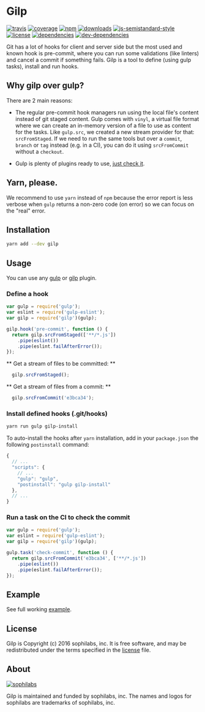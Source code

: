 # Gilp

[![travis][travis-image]][travis-url]
[![coverage][coveralls-image]][coveralls-url]
[![npm][npm-image]][npm-url]
[![downloads][downloads-image]][downloads-url]
[![js-semistandard-style][semi-image]][semi-url]
[![license][license-image]][license-url]
[![dependencies][dependencies-image]][dependencies-url]
[![dev-dependencies][dev-dependencies-image]][dev-dependencies-url]

Git has a lot of hooks for client and server side but the most used and known 
hook is pre-commit, where you can run some validations (like linters) and cancel 
a commit if something fails. Gilp is a tool to define (using gulp tasks), install 
and run hooks.

## Why gilp over gulp?

There are 2 main reasons:

- The regular pre-commit hook managers run using the local file's content instead 
  of git staged content. Gulp comes with `vinyl`, a virtual file format where we 
  can create an in-memory version of a file to use as content for the tasks. Like 
  `gulp.src`, we created a new stream provider for that: `srcFromStaged`. If we 
  need to run the same tools but over a `commit`, `branch` or `tag` instead 
  (e.g. in a CI), you can do it using `srcFromCommit` without a `checkout`.

- Gulp is plenty of plugins ready to use, 
  [just check it](https://www.npmjs.com/browse/keyword/gulpplugin).

## Yarn, please.

We recommend to use `yarn` instead of `npm` because the error report is less verbose 
when `gulp` returns a non-zero code (on error) so we can focus on the "real" error.


## Installation

```bash
yarn add --dev gilp
```

## Usage

You can use any [gulp](https://www.npmjs.com/browse/keyword/gulpplugin) or 
[gilp](https://www.npmjs.com/browse/keyword/gilpplugin) plugin.

### Define a hook

```javascript
var gulp = require('gulp');
var eslint = require('gulp-eslint');
var gilp = require('gilp')(gulp);

gilp.hook('pre-commit', function () {
  return gilp.srcFromStaged(['**/*.js']) 
    .pipe(eslint())
    .pipe(eslint.failAfterError());
});
```

**  Get a stream of files to be committed: **

```javascript
  gilp.srcFromStaged();
```

**  Get a stream of files from a commit: **

```javascript
  gilp.srcFromCommit('e3bca34');
```

### Install defined hooks (.git/hooks)

```bash
yarn run gulp gilp-install
```

To auto-install the hooks after `yarn` installation, add in your `package.json` the 
following `postinstall` command:

```javascript
{
  // ...
  "scripts": {
    // ...
    "gulp": "gulp",
    "postinstall": "gulp gilp-install"
  },
  // ...
}
```

### Run a task on the CI to check the commit

```javascript
var gulp = require('gulp');
var eslint = require('gulp-eslint');
var gilp = require('gilp')(gulp);

gulp.task('check-commit', function () {
  return gilp.srcFromCommit('e3bca34', ['**/*.js']) 
    .pipe(eslint())
    .pipe(eslint.failAfterError());
});
```

## Example

See full working [example](examples/full.js).


## License

Gilp is Copyright (c) 2016 sophilabs, inc. It is free software, and may be
redistributed under the terms specified in the [license] file.

## About

[![sophilabs][sophilabs-image]][sophilabs-url]

Gilp is maintained and funded by sophilabs, inc. The names and logos for
sophilabs are trademarks of sophilabs, inc.

[license]: /LICENSE
[sophilabs-image]: https://res.cloudinary.com/jsconfuy/image/upload/c_pad,f_auto,h_200,w_200,e_trim/v1426608244/xuwbunompvfjaxuazlwo.png
[sophilabs-url]: https://sophilabs.co
[travis-image]: https://img.shields.io/travis/sophilabs/gilp.svg?style=flat-square
[travis-url]: https://travis-ci.org/sophilabs/gilp
[npm-image]: https://img.shields.io/npm/v/gilp.svg?style=flat-square
[npm-url]: https://npmjs.org/packge/gilp
[downloads-image]: https://img.shields.io/npm/dm/gilp.svg?style=flat-square
[downloads-url]: https://npmjs.org/package/gilp
[semi-image]: https://img.shields.io/badge/code%20style-semistandard-brightgreen.svg?style=flat-square
[semi-url]: https://github.com/Flet/semistandard
[coveralls-image]: https://img.shields.io/coveralls/sophilabs/gilp.svg?style=flat-square
[coveralls-url]: https://coveralls.io/github/sophilabs/gilp?branch=master
[license-image]: https://img.shields.io/github/license/sophilabs/gilp.svg?style=flat-square
[license-url]: /LICENSE
[dependencies-image]: https://david-dm.org/sophilabs/gilp.svg?style=flat-square
[dependencies-url]: https://david-dm.org/sophilabs/gilp
[dev-dependencies-image]: https://david-dm.org/sophilabs/gilp/dev-status.svg?style=flat-square
[dev-dependencies-url]: https://david-dm.org/sophilabs/gilp#info=devDependencies
